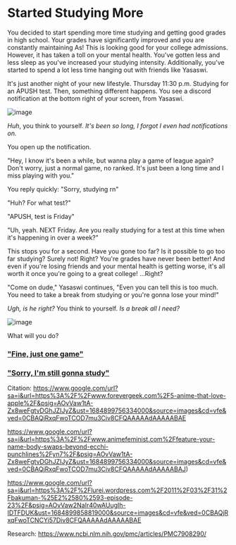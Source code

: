 # Started Studying More

You decided to start spending more time studying and getting good grades in high school. Your grades have significantly improved and you are constantly maintaining As! This is looking good for your college admissions. However, it has taken a toll on your mental health. You've gotten less and less sleep as you've increased your studying intensity. Additionally, you've started to spend a lot less time hanging out with friends like Yasaswi. 

It's just another night of your new lifestyle. Thursday 11:30 p.m. Studying for an APUSH test. Then, something different happens. You see a discord notification at the bottom right of your screen, from Yasaswi.

![image](https://github.com/Dubshott/CAT3Book/assets/55414361/addd6955-aceb-4a8b-b99b-66639a0003c3)

_Huh_, you think to yourself. _It's been so long, I forgot I even had notifications on._

You open up the notification.

"Hey, I know it's been a while, but wanna play a game of league again? Don't worry, just a normal game, no ranked. It's just been a long time and I miss playing with you."

You reply quickly: "Sorry, studying rn"

"Huh? For what test?"

"APUSH, test is Friday"

"Uh, yeah. NEXT Friday. Are you really studying for a test at this time when it's happening in over a week?"

This stops you for a second. Have you gone too far? Is it possible to go too far studying? Surely not! Right? You're grades have never been better! And even if you're losing friends and your mental health is getting worse, it's all worth it once you're going to a great college! ...Right?

"Come on dude," Yasaswi continues, "Even you can tell this is too much. You need to take a break from studying or you're gonna lose your mind!"

_Ugh, is he right?_ You think to yourself. _Is a break all I need?_

![image](https://github.com/Dubshott/CAT3Book/assets/55414361/5e5c0f47-5ddc-4c85-bb8f-0af238ab932a)

What will you do?

### ["Fine, just one game"](/2A1.md)

### ["Sorry, I'm still gonna study"](/2A2.md)



Citation:
https://www.google.com/url?sa=i&url=https%3A%2F%2Fwww.forevergeek.com%2F5-anime-that-love-apple%2F&psig=AOvVaw1tA-Zx8weFgtvDGhJZIJyZ&ust=1684899756334000&source=images&cd=vfe&ved=0CBAQjRxqFwoTCOD7mu3Civ8CFQAAAAAdAAAAABAE

https://www.google.com/url?sa=i&url=https%3A%2F%2Fwww.animefeminist.com%2Ffeature-your-name-body-swaps-beyond-ecchi-punchlines%2Fyn7%2F&psig=AOvVaw1tA-Zx8weFgtvDGhJZIJyZ&ust=1684899756334000&source=images&cd=vfe&ved=0CBAQjRxqFwoTCOD7mu3Civ8CFQAAAAAdAAAAABAJ)

https://www.google.com/url?sa=i&url=https%3A%2F%2Flurei.wordpress.com%2F2011%2F03%2F31%2Fbakuman-%25E2%2580%2593-episode-23%2F&psig=AOvVaw2NaIr40wAUugIh-IDTFDUK&ust=1684899858819000&source=images&cd=vfe&ved=0CBAQjRxqFwoTCNCYi57Div8CFQAAAAAdAAAAABAE

Research:
https://www.ncbi.nlm.nih.gov/pmc/articles/PMC7908290/
